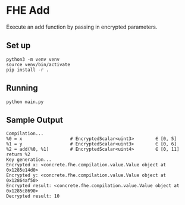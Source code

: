 # FHE Add

Execute an add function by passing in encrypted parameters.

## Set up

```
python3 -m venv venv
source venv/bin/activate
pip install -r .
```

## Running

```
python main.py
```

## Sample Output

```
Compilation...
%0 = x                  # EncryptedScalar<uint3>        ∈ [0, 5]
%1 = y                  # EncryptedScalar<uint3>        ∈ [0, 6]
%2 = add(%0, %1)        # EncryptedScalar<uint4>        ∈ [0, 11]
return %2
Key generation...
Encrypted x: <concrete.fhe.compilation.value.Value object at 0x1285e14d0>
Encrypted y: <concrete.fhe.compilation.value.Value object at 0x12864af50>
Encrypted result: <concrete.fhe.compilation.value.Value object at 0x1285c8690>
Decrypted result: 10
```

